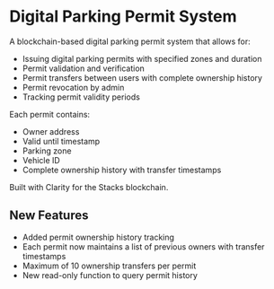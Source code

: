# Digital Parking Permit System

A blockchain-based digital parking permit system that allows for:

- Issuing digital parking permits with specified zones and duration
- Permit validation and verification
- Permit transfers between users with complete ownership history
- Permit revocation by admin
- Tracking permit validity periods

Each permit contains:
- Owner address
- Valid until timestamp
- Parking zone
- Vehicle ID
- Complete ownership history with transfer timestamps

Built with Clarity for the Stacks blockchain.

## New Features
- Added permit ownership history tracking
- Each permit now maintains a list of previous owners with transfer timestamps
- Maximum of 10 ownership transfers per permit
- New read-only function to query permit history
